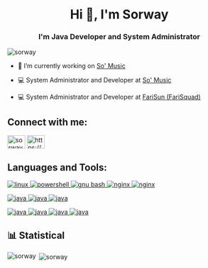 <h1 align="center">Hi 👋, I'm Sorway</h1>
<h3 align="center">I'm Java Developer and System Administrator</h3>

<p align="left"> <img src="https://komarev.com/ghpvc/?username=sorway&label=Profile%20views&color=1ebfe2&style=flat" alt="sorway" /> </p>

- 🔭 I’m currently working on [So' Music](https://github.com/So-Music/SoMusic)

- 💻 System Administrator and Developer at [So' Music](https://github.com/So-Music/SoMusic)

- 💻 System Administrator and Developer at [FariSun (FariSquad)](https://farisun.fr/)

## Connect with me:
<p align="left">
<a href="https://twitter.com/sorwayhd" target="blank"><img align="center" src="https://raw.githubusercontent.com/rahuldkjain/github-profile-readme-generator/master/src/images/icons/Social/twitter.svg" alt="sorwayhd" height="30" width="40" /></a>
<a href="https://discord.gg/https://discord.somusic.xyz" target="blank"><img align="center" src="https://raw.githubusercontent.com/rahuldkjain/github-profile-readme-generator/master/src/images/icons/Social/discord.svg" alt="https://discord.somusic.xyz" height="30" width="40" /></a>
</p>

## Languages and Tools:
<p align="left"> 
  <a href="https://www.linux.org/" target="_blank" rel="noreferrer"> 
    <img src="https://img.shields.io/badge/Linux-FCC624.svg?style=for-the-badge&logo=Linux&logoColor=black" alt="linux"/>
  </a> 
  <a href="https://learn.microsoft.com/fr-fr/powershell/scripting/overview?view=powershell-7.3" target="_blank" rel="noreferrer"> 
    <img src="https://img.shields.io/badge/PowerShell-5391FE.svg?style=for-the-badge&logo=PowerShell&logoColor=white" alt="powershell"/>
  </a> 
  <a href="https://www.gnu.org/software/bash/" target="_blank" rel="noreferrer"> 
    <img src="https://img.shields.io/badge/GNU%20Bash-4EAA25.svg?style=for-the-badge&logo=GNU-Bash&logoColor=white" alt="gnu bash"/>
  </a> 
  <a href="https://www.nginx.com/" target="_blank" rel="noreferrer"> 
    <img src="https://img.shields.io/badge/NGINX-009639.svg?style=for-the-badge&logo=NGINX&logoColor=white" alt="nginx"/>
  </a> 
  <a href="https://httpd.apache.org/" target="_blank" rel="noreferrer"> 
    <img src="https://img.shields.io/badge/Apache-D22128.svg?style=for-the-badge&logo=Apache&logoColor=white" alt="nginx"/>
  </a> 
</p>
<p align="left"> 
  <a href="https://www.java.com/fr/" target="_blank" rel="noreferrer"> 
    <img src="https://img.shields.io/badge/Java-ED8B00?style=for-the-badge&logo=openjdk&logoColor=white" alt="java"/>
  </a> 
  <a href="https://kotlinlang.org/" target="_blank" rel="noreferrer"> 
    <img src="https://img.shields.io/badge/Kotlin-7F52FF.svg?style=for-the-badge&logo=Kotlin&logoColor=white" alt="java"/>
  </a> 
  <a href="https://developer.mozilla.org/fr/docs/Web/JavaScript" target="_blank" rel="noreferrer"> 
    <img src="https://img.shields.io/badge/JavaScript-F7DF1E.svg?style=for-the-badge&logo=JavaScript&logoColor=black" alt="java"/>
  </a> 
</p>
<p align="left">
  <a href="https://mariadb.org/" target="_blank" rel="noreferrer"> 
    <img src="https://img.shields.io/badge/MariaDB-003545.svg?style=for-the-badge&logo=MariaDB&logoColor=white" alt="java"/>
  </a> 
  <a href="https://www.mysql.com/fr/" target="_blank" rel="noreferrer"> 
    <img src="https://img.shields.io/badge/MySQL-4479A1.svg?style=for-the-badge&logo=MySQL&logoColor=white" alt="java"/>
  </a> 
  <a href="https://www.postgresql.org/" target="_blank" rel="noreferrer"> 
    <img src="https://img.shields.io/badge/PostgreSQL-4169E1.svg?style=for-the-badge&logo=PostgreSQL&logoColor=white" alt="java"/>
  </a> 
  <a href="https://redis.io/" target="_blank" rel="noreferrer"> 
    <img src="https://img.shields.io/badge/Redis-DC382D.svg?style=for-the-badge&logo=Redis&logoColor=white" alt="java"/>
  </a> 
</p>

## 📊 Statistical

<p><img align="left" src="https://github-readme-stats.vercel.app/api/top-langs?username=sorway&show_icons=true&title_color=ffffff&text_color=9f9f9f&bg_color=151515&locale=fr&layout=compact" alt="sorway" /></p>
<p>&nbsp;<img align="center" src="https://github-readme-stats.vercel.app/api?username=sorway&show_icons=true&title_color=ffffff&text_color=9f9f9f&bg_color=151515&locale=fr" alt="sorway" /></p>
